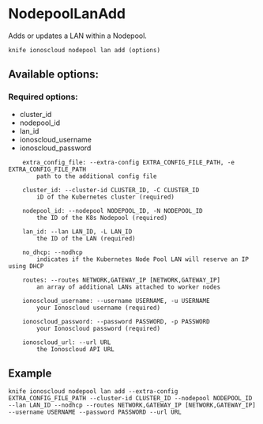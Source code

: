 # NodepoolLanAdd

Adds or updates a LAN within a Nodepool.

```text
knife ionoscloud nodepool lan add (options)
```

## Available options:

### Required options:

* cluster\_id
* nodepool\_id
* lan\_id
* ionoscloud\_username
* ionoscloud\_password

```text
    extra_config_file: --extra-config EXTRA_CONFIG_FILE_PATH, -e EXTRA_CONFIG_FILE_PATH
        path to the additional config file

    cluster_id: --cluster-id CLUSTER_ID, -C CLUSTER_ID
        iD of the Kubernetes cluster (required)

    nodepool_id: --nodepool NODEPOOL_ID, -N NODEPOOL_ID
        the ID of the K8s Nodepool (required)

    lan_id: --lan LAN_ID, -L LAN_ID
        the ID of the LAN (required)

    no_dhcp: --nodhcp
        indicates if the Kubernetes Node Pool LAN will reserve an IP using DHCP

    routes: --routes NETWORK,GATEWAY_IP [NETWORK,GATEWAY_IP]
        an array of additional LANs attached to worker nodes

    ionoscloud_username: --username USERNAME, -u USERNAME
        your Ionoscloud username (required)

    ionoscloud_password: --password PASSWORD, -p PASSWORD
        your Ionoscloud password (required)

    ionoscloud_url: --url URL
        the Ionoscloud API URL

```
## Example

```text
knife ionoscloud nodepool lan add --extra-config EXTRA_CONFIG_FILE_PATH --cluster-id CLUSTER_ID --nodepool NODEPOOL_ID --lan LAN_ID --nodhcp --routes NETWORK,GATEWAY_IP [NETWORK,GATEWAY_IP] --username USERNAME --password PASSWORD --url URL
```
